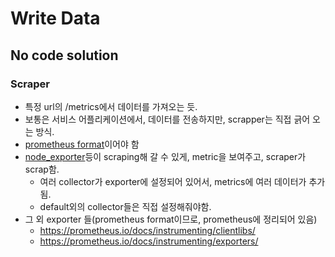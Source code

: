 # Write Data

## No code solution
### Scraper
- 특정 url의 /metrics에서 데이터를 가져오는 듯.
- 보통은 서비스 어플리케이션에서, 데이터를 전송하지만, scrapper는 직접 긁어 오는 방식.
- [prometheus format](https://prometheus.io/docs/instrumenting/exposition_formats/ )이어야 함
- [node_exporter](https://github.com/prometheus/node_exporter)등이 scraping해 갈 수 있게, metric을 보여주고, scraper가 scrap함.
    - 여러 collector가 exporter에 설정되어 있어서, metrics에 여러 데이터가 추가됨.
    - default외의 collector들은 직접 설정해줘야함.
- 그 외 exporter 들(prometheus format이므로, prometheus에 정리되어 있음)
    - https://prometheus.io/docs/instrumenting/clientlibs/
    - https://prometheus.io/docs/instrumenting/exporters/